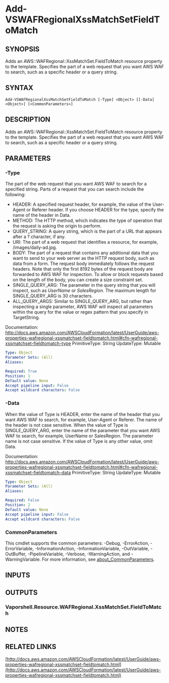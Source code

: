 # Add-VSWAFRegionalXssMatchSetFieldToMatch

## SYNOPSIS
Adds an AWS::WAFRegional::XssMatchSet.FieldToMatch resource property to the template.
Specifies the part of a web request that you want AWS WAF to search, such as a specific header or a query string.

## SYNTAX

```
Add-VSWAFRegionalXssMatchSetFieldToMatch [-Type] <Object> [[-Data] <Object>] [<CommonParameters>]
```

## DESCRIPTION
Adds an AWS::WAFRegional::XssMatchSet.FieldToMatch resource property to the template.
Specifies the part of a web request that you want AWS WAF to search, such as a specific header or a query string.

## PARAMETERS

### -Type
The part of the web request that you want AWS WAF to search for a specified string.
Parts of a request that you can search include the following:
+  HEADER: A specified request header, for example, the value of the User-Agent or Referer header.
If you choose HEADER for the type, specify the name of the header in Data.
+  METHOD: The HTTP method, which indicates the type of operation that the request is asking the origin to perform.
+  QUERY_STRING: A query string, which is the part of a URL that appears after a ?
character, if any.
+  URI: The part of a web request that identifies a resource, for example, /images/daily-ad.jpg.
+  BODY: The part of a request that contains any additional data that you want to send to your web server as the HTTP request body, such as data from a form.
The request body immediately follows the request headers.
Note that only the first 8192 bytes of the request body are forwarded to AWS WAF for inspection.
To allow or block requests based on the length of the body, you can create a size constraint set.
+  SINGLE_QUERY_ARG: The parameter in the query string that you will inspect, such as *UserName* or *SalesRegion*.
The maximum length for SINGLE_QUERY_ARG is 30 characters.
+  ALL_QUERY_ARGS: Similar to SINGLE_QUERY_ARG, but rather than inspecting a single parameter, AWS WAF will inspect all parameters within the query for the value or regex pattern that you specify in TargetString.

Documentation: http://docs.aws.amazon.com/AWSCloudFormation/latest/UserGuide/aws-properties-wafregional-xssmatchset-fieldtomatch.html#cfn-wafregional-xssmatchset-fieldtomatch-type
PrimitiveType: String
UpdateType: Mutable

```yaml
Type: Object
Parameter Sets: (All)
Aliases:

Required: True
Position: 1
Default value: None
Accept pipeline input: False
Accept wildcard characters: False
```

### -Data
When the value of Type is HEADER, enter the name of the header that you want AWS WAF to search, for example, User-Agent or Referer.
The name of the header is not case sensitive.
When the value of Type is SINGLE_QUERY_ARG, enter the name of the parameter that you want AWS WAF to search, for example, UserName or SalesRegion.
The parameter name is not case sensitive.
If the value of Type is any other value, omit Data.

Documentation: http://docs.aws.amazon.com/AWSCloudFormation/latest/UserGuide/aws-properties-wafregional-xssmatchset-fieldtomatch.html#cfn-wafregional-xssmatchset-fieldtomatch-data
PrimitiveType: String
UpdateType: Mutable

```yaml
Type: Object
Parameter Sets: (All)
Aliases:

Required: False
Position: 2
Default value: None
Accept pipeline input: False
Accept wildcard characters: False
```

### CommonParameters
This cmdlet supports the common parameters: -Debug, -ErrorAction, -ErrorVariable, -InformationAction, -InformationVariable, -OutVariable, -OutBuffer, -PipelineVariable, -Verbose, -WarningAction, and -WarningVariable. For more information, see [about_CommonParameters](http://go.microsoft.com/fwlink/?LinkID=113216).

## INPUTS

## OUTPUTS

### Vaporshell.Resource.WAFRegional.XssMatchSet.FieldToMatch
## NOTES

## RELATED LINKS

[http://docs.aws.amazon.com/AWSCloudFormation/latest/UserGuide/aws-properties-wafregional-xssmatchset-fieldtomatch.html](http://docs.aws.amazon.com/AWSCloudFormation/latest/UserGuide/aws-properties-wafregional-xssmatchset-fieldtomatch.html)

